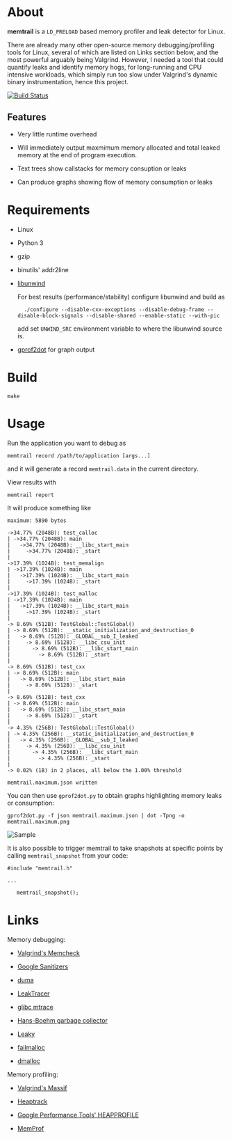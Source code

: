 About
=====

**memtrail** is a `LD_PRELOAD` based memory profiler and leak detector for Linux.

There are already many other open-source memory debugging/profiling tools for
Linux, several of which are listed on Links section below, and the most
powerful arguably being Valgrind.  However, I needed a tool that could quantify
leaks and identify memory hogs, for long-running and CPU intensive workloads,
which simply run too slow under Valgrind's dynamic binary instrumentation,
hence this project.

[![Build Status](https://travis-ci.org/jrfonseca/memtrail.svg?branch=master)](https://travis-ci.org/jrfonseca/memtrail)

Features
--------

* Very little runtime overhead

* Will immediately output maxmimum memory allocated and total leaked memory at
  the end of program execution.

* Text trees show callstacks for memory consuption or leaks

* Can produce graphs showing flow of memory consumption or leaks


Requirements
============

* Linux

* Python 3

* gzip

* binutils' addr2line

* [libunwind](http://www.nongnu.org/libunwind/)

  For best results (performance/stability) configure libunwind and build as

        ./configure --disable-cxx-exceptions --disable-debug-frame --disable-block-signals --disable-shared --enable-static --with-pic

  add set `UNWIND_SRC` environment variable to where the libunwind source is.

* [gprof2dot](https://github.com/jrfonseca/gprof2dot) for graph output


Build
=====

    make


Usage
=====

Run the application you want to debug as

    memtrail record /path/to/application [args...]

and it will generate a record  `memtrail.data` in the current
directory.

View results with

    memtrail report


It will produce something like


    maximum: 5890 bytes
    
    ->34.77% (2048B): test_calloc
    | ->34.77% (2048B): main
    |   ->34.77% (2048B): __libc_start_main
    |     ->34.77% (2048B): _start
    | 
    ->17.39% (1024B): test_memalign
    | ->17.39% (1024B): main
    |   ->17.39% (1024B): __libc_start_main
    |     ->17.39% (1024B): _start
    | 
    ->17.39% (1024B): test_malloc
    | ->17.39% (1024B): main
    |   ->17.39% (1024B): __libc_start_main
    |     ->17.39% (1024B): _start
    | 
    -> 8.69% (512B): TestGlobal::TestGlobal()
    | -> 8.69% (512B): __static_initialization_and_destruction_0
    |   -> 8.69% (512B): _GLOBAL__sub_I_leaked
    |     -> 8.69% (512B): __libc_csu_init
    |       -> 8.69% (512B): __libc_start_main
    |         -> 8.69% (512B): _start
    | 
    -> 8.69% (512B): test_cxx
    | -> 8.69% (512B): main
    |   -> 8.69% (512B): __libc_start_main
    |     -> 8.69% (512B): _start
    | 
    -> 8.69% (512B): test_cxx
    | -> 8.69% (512B): main
    |   -> 8.69% (512B): __libc_start_main
    |     -> 8.69% (512B): _start
    | 
    -> 4.35% (256B): TestGlobal::TestGlobal()
    | -> 4.35% (256B): __static_initialization_and_destruction_0
    |   -> 4.35% (256B): _GLOBAL__sub_I_leaked
    |     -> 4.35% (256B): __libc_csu_init
    |       -> 4.35% (256B): __libc_start_main
    |         -> 4.35% (256B): _start
    | 
    -> 0.02% (1B) in 2 places, all below the 1.00% threshold
    
    memtrail.maximum.json written

You can then use `gprof2dot.py` to obtain graphs highlighting memory leaks or
consumption:

    gprof2dot.py -f json memtrail.maximum.json | dot -Tpng -o memtrail.maximum.png

![Sample](sample.png)


It is also possible to trigger memtrail to take snapshots at specific points by
calling `memtrail_snapshot` from your code:

    #include "memtrail.h"
    
    ...
    
       memtrail_snapshot();


Links
=====

Memory debugging:

* [Valgrind's Memcheck](http://valgrind.org/docs/manual/mc-manual.html)

* [Google Sanitizers](https://github.com/google/sanitizers)

* [duma](http://duma.sourceforge.net/)

* [LeakTracer](http://www.andreasen.org/LeakTracer/)

* [glibc mtrace](http://www.gnu.org/s/hello/manual/libc/Allocation-Debugging.html)

* [Hans-Boehm garbage collector](http://www.hpl.hp.com/personal/Hans_Boehm/gc/leak.html)

* [Leaky](http://mxr.mozilla.org/mozilla/source/tools/leaky/leaky.html)

* [failmalloc](http://www.nongnu.org/failmalloc/)

* [dmalloc](http://dmalloc.com/)

Memory profiling:

* [Valgrind's Massif](http://valgrind.org/docs/manual/ms-manual.html)

* [Heaptrack](https://github.com/KDE/heaptrack)

* [Google Performance Tools' HEAPPROFILE](https://github.com/gperftools/gperftools)

* [MemProf](http://www.secretlabs.de/projects/memprof/)
